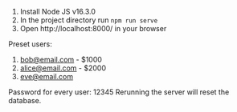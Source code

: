 1. Install Node JS v16.3.0
2. In the project directory run `npm run serve`
3. Open http://localhost:8000/ in your browser

Preset users:
1. bob@email.com - $1000
2. alice@email.com - $2000
3. eve@email.com

Password for every user: 12345
Rerunning the server will reset the database.